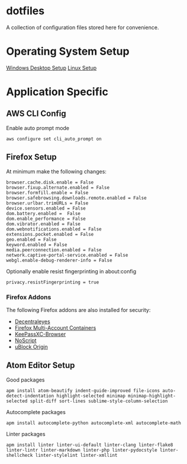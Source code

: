 # dotfiles

A collection of configuration files stored here for convenience.

# Operating System Setup

[Windows Desktop Setup](Windows_Desktop.md)
[Linux Setup](Linux.md)

# Application Specific

## AWS CLI Config

Enable auto prompt mode

    aws configure set cli_auto_prompt on 

## Firefox Setup

At minimum make the following changes:

    browser.cache.disk.enable = False
    browser.fixup.alternate.enabled = False
    browser.formfill.enable = False
    browser.safebrowsing.downloads.remote.enabled = False
    browser.urlbar.trimURLs = False
    device.sensors.enabled = False
    dom.battery.enabled =  False
    dom.enable_performance = False
    dom.vibrator.enabled = False
    dom.webnotifications.enabled = False
    extensions.pocket.enabled = False
    geo.enabled = False
    keyword.enabled = False
    media.peerconnection.enabled = False
    network.captive-portal-service.enabled = False
    webgl.enable-debug-renderer-info = False

Optionally enable resist fingerprinting in about:config

    privacy.resistFingerprinting = true

### Firefox Addons

The following Firefox addons are also installed for security:

-   [Decentraleyes](https://addons.mozilla.org/en-US/firefox/addon/decentraleyes/)
-   [Firefox Multi-Account Containers](https://addons.mozilla.org/en-GB/firefox/addon/multi-account-containers/)
-   [KeePassXC-Browser](https://addons.mozilla.org/en-US/firefox/addon/keepassxc-browser/)
-   [NoScript](https://addons.mozilla.org/en-US/firefox/addon/noscript/?src=search)
-   [uBlock Origin](https://addons.mozilla.org/en-US/firefox/addon/ublock-origin/)

## Atom Editor Setup

Good packages

    apm install atom-beautify indent-guide-improved file-icons auto-detect-indentation highlight-selected minimap minimap-highlight-selected split-diff sort-lines sublime-style-column-selection

Autocomplete packages

    apm install autocomplete-python autocomplete-xml autocomplete-math

Linter packages

    apm install linter linter-ui-default linter-clang linter-flake8 linter-lintr linter-markdown linter-php linter-pydocstyle linter-shellcheck linter-stylelint linter-xmllint
